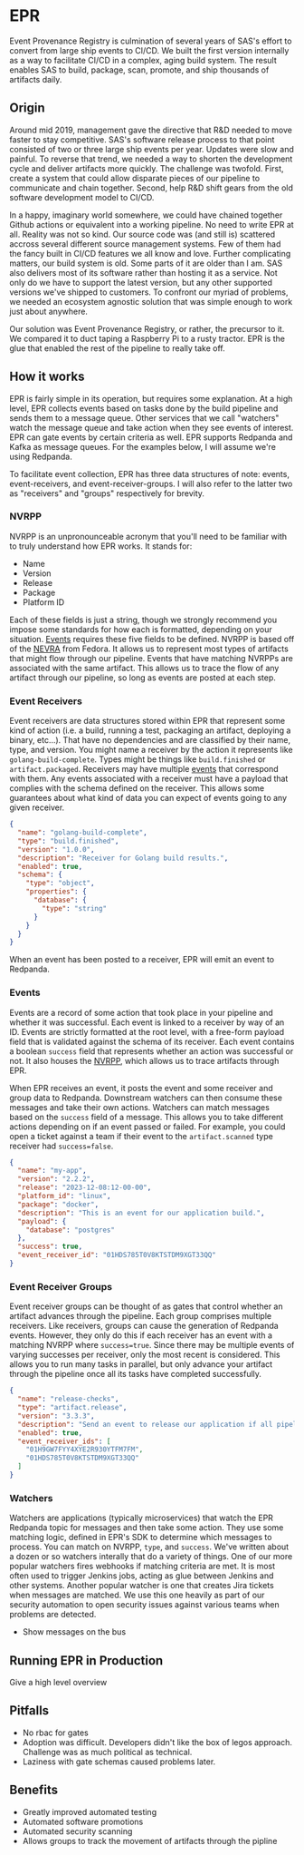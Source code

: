 # EPR

Event Provenance Registry is culmination of several years of SAS's effort to
convert from large ship events to CI/CD. We built the first version internally
as a way to facilitate CI/CD in a complex, aging build system. The result
enables SAS
to build, package, scan, promote, and ship thousands of artifacts daily.

## Origin

Around mid 2019, management gave the directive that R&D needed to move faster to
stay competitive. SAS's software release process to that point consisted of two
or three large ship events per year. Updates were slow and painful. To reverse
that trend, we needed a way to shorten the development cycle and deliver
artifacts more quickly.
The challenge was twofold. First, create a system that could allow disparate
pieces of our pipeline to communicate and chain together. Second, help R&D shift
gears from the old software development model to CI/CD.

In a happy, imaginary world somewhere, we could have chained together Github
actions or equivalent into a working pipeline. No need to write EPR at all.
Reality was not so kind. Our source code was (and still is) scattered accross
several different source management systems. Few of them had the fancy built in
CI/CD features we all know and love. Further complicating matters, our build
system is old. Some parts of it are older than I am. SAS also delivers most of
its software rather than hosting it as a service. Not only do we have to support
the latest version, but any other supported versions we've shipped to customers.
To confront our myriad of problems, we needed an ecosystem agnostic solution
that was simple enough to work just about anywhere.

Our solution was Event Provenance Registry, or rather, the precursor to it. We
compared it to duct taping a Raspberry Pi to a rusty tractor. EPR is the glue
that enabled the rest of the pipeline to really take off.

## How it works

EPR is fairly simple in its operation, but requires some explanation. At a high
level, EPR collects events based on tasks done by the build pipeline and sends
them to a message queue. Other services that we call "watchers" watch the
message queue and take action when they see events of interest. EPR can gate
events by certain criteria as well. EPR supports Redpanda and Kafka as message
queues. For the examples below, I will assume we're using Redpanda.

To facilitate event collection, EPR has three data structures of note: events,
event-receivers, and event-receiver-groups. I will also refer to the latter two
as "receivers" and "groups" respectively for brevity.

### NVRPP

NVRPP is an unpronounceable acronym that you'll need to be familiar with to
truly understand how EPR works. It stands for:

- Name
- Version
- Release
- Package
- Platform ID

Each of these fields is just a string, though we strongly recommend you impose
some standards for how each is formatted, depending on your
situation. [Events](#events) requires these five fields to be defined. NVRPP is
based off of
the [NEVRA](https://docs.fedoraproject.org/en-US/modularity/core-concepts/nsvca/)
from Fedora. It allows us to represent most types of artifacts that might flow
through our pipeline. Events that have matching NVRPPs are associated with the
same artifact. This allows us to trace the flow of any artifact through our
pipeline, so long as events are posted at each step.

### Event Receivers

Event receivers are data structures stored within EPR that represent some kind
of action (i.e. a build, running a test, packaging an artifact, deploying a
binary, etc...). That have no dependencies and are classified by their name,
type, and version. You might name a receiver by the action it represents
like `golang-build-complete`. Types might be things like `build.finished`
or `artifact.packaged`. Receivers may have multiple [events](#events)
that correspond with them. Any events associated with a receiver must have a
payload that complies with the schema defined on the receiver. This allows some
guarantees about what kind of data you can expect of events going to any given
receiver.

```json
{
  "name": "golang-build-complete",
  "type": "build.finished",
  "version": "1.0.0",
  "description": "Receiver for Golang build results.",
  "enabled": true,
  "schema": {
    "type": "object",
    "properties": {
      "database": {
        "type": "string"
      }
    }
  }
}
```

When an event has been posted to a receiver, EPR will emit an event to Redpanda.

### Events

Events are a record of some action that took place in your pipeline and whether
it was successful. Each event is linked to a receiver by way of an ID. Events
are strictly formatted at the root level, with a free-form payload field that is
validated against the schema of its receiver. Each event contains a
boolean `success` field that represents whether an action was successful or not.
It also houses the [NVRPP](#nvrpp), which allows us to trace artifacts through
EPR.

When EPR receives an event, it posts the event and some receiver and group data
to Redpanda. Downstream watchers can then consume these messages and take their
own actions. Watchers can match messages based on the `success` field of a
message. This allows you to take different actions depending on if an event
passed or failed. For example, you could open a ticket against a team if their
event to the `artifact.scanned` type receiver had `success=false`.

```json
{
  "name": "my-app",
  "version": "2.2.2",
  "release": "2023-12-08:12-00-00",
  "platform_id": "linux",
  "package": "docker",
  "description": "This is an event for our application build.",
  "payload": {
    "database": "postgres"
  },
  "success": true,
  "event_receiver_id": "01HDS785T0V8KTSTDM9XGT33QQ"
}
```

### Event Receiver Groups

Event receiver groups can be thought of as gates that control whether an
artifact advances through the pipeline. Each group comprises multiple receivers.
Like receivers, groups can cause the generation of Redpanda events. However,
they only do this if each receiver has an event with a matching NVRPP
where `success=true`. Since there may be multiple events of varying successes
per receiver, only the most recent is considered. This allows you to run many
tasks in parallel, but only advance your artifact through the pipeline once all
its tasks have completed successfully.

```json
{
  "name": "release-checks",
  "type": "artifact.release",
  "version": "3.3.3",
  "description": "Send an event to release our application if all pipeline tasks have passed.",
  "enabled": true,
  "event_receiver_ids": [
    "01H9GW7FYY4XYE2R930YTFM7FM",
    "01HDS785T0V8KTSTDM9XGT33QQ"
  ]
}
```

### Watchers

Watchers are applications (typically microservices) that watch the EPR Redpanda topic for messages and then take some action. They use some matching logic, defined in EPR's SDK to determine which messages to process. You can match on NVRPP, `type`, and `success`. We've written about a dozen or so watchers interally that do a variety of things. One of our more popular watchers fires webhooks if matching criteria are met. It is most often used to trigger Jenkins jobs, acting as glue between Jenkins and other systems. Another popular watcher is one that creates Jira tickets when messages are matched. We use this one heavily as part of our security automation to open security issues against various teams when problems are detected.

- Show messages on the bus

## Running EPR in Production

Give a high level overview

## Pitfalls

- No rbac for gates
- Adoption was difficult. Developers didn't like the box of legos approach.
  Challenge was as much political as technical.
- Laziness with gate schemas caused problems later.

## Benefits

- Greatly improved automated testing
- Automated software promotions
- Automated security scanning
- Allows groups to track the movement of artifacts through the pipline
